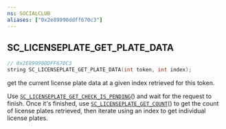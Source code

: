 ```yaml
---
ns: SOCIALCLUB
aliases: ["0x2e89990ddff670c3"]
---
```

## SC_LICENSEPLATE_GET_PLATE_DATA

```c
// 0x2E89990DDFF670C3
string SC_LICENSEPLATE_GET_PLATE_DATA(int token, int index);
```

get the current license plate data at a given index retrieved for this token.

Use [`SC_LICENSEPLATE_GET_CHECK_IS_PENDING`](#_0x9237E334F6E43156)() and wait for the request to finish. Once it's finished, use [`SC_LICENSEPLATE_GET_COUNT`](#_0x700569DBA175A77C)() to get the count of license plates retrieved, then iterate using an index to get individual license plates.

